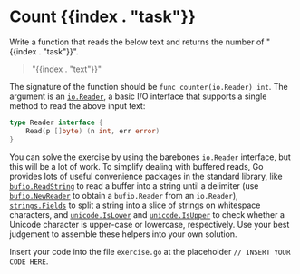 # Count {{index . "task"}}

Write a function that reads the below text and returns the number of "{{index . "task"}}".

> "{{index . "text"}}"

The signature of the function should be `func counter(io.Reader) int`. The argument is an [`io.Reader`](https://pkg.go.dev/io#Reader), a basic I/O interface that supports a single method to read the above input text:

```go
type Reader interface {
    Read(p []byte) (n int, err error)
}
```

You can solve the exercise by using the barebones `io.Reader` interface, but this will be a lot of work. To simplify dealing with buffered reads, Go provides lots of useful convenience packages in the standard library, like [`bufio.ReadString`](https://pkg.go.dev/bufio#Reader.ReadString) to read a buffer into a string until a delimiter (use [`bufio.NewReader`](https://pkg.go.dev/bufio#NewReader) to obtain a `bufio.Reader` from an `io.Reader`), [`strings.Fields`](https://pkg.go.dev/strings#Fields) to split a string into a slice of strings on whitespace characters, and [`unicode.IsLower`](https://pkg.go.dev/unicode#IsLower) and [`unicode.IsUpper`](https://pkg.go.dev/unicode#IsUpper) to check whether a Unicode character is upper-case or lowercase, respectively. Use your best judgement to assemble these helpers into your own solution.

Insert your code into the file `exercise.go` at the placeholder `// INSERT YOUR CODE HERE`.
